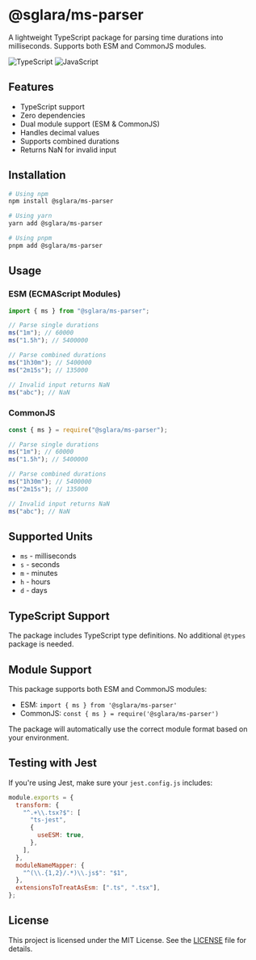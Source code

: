 # @sglara/ms-parser

A lightweight TypeScript package for parsing time durations into milliseconds. Supports both ESM and CommonJS modules.

![TypeScript](https://img.shields.io/badge/TypeScript-3178C6?logo=typescript&logoColor=white)
![JavaScript](https://img.shields.io/badge/JavaScript-F7DF1E?logo=javascript&logoColor=black)

## Features

- TypeScript support
- Zero dependencies
- Dual module support (ESM & CommonJS)
- Handles decimal values
- Supports combined durations
- Returns NaN for invalid input

## Installation

```bash
# Using npm
npm install @sglara/ms-parser

# Using yarn
yarn add @sglara/ms-parser

# Using pnpm
pnpm add @sglara/ms-parser
```

## Usage

### ESM (ECMAScript Modules)

```typescript
import { ms } from "@sglara/ms-parser";

// Parse single durations
ms("1m"); // 60000
ms("1.5h"); // 5400000

// Parse combined durations
ms("1h30m"); // 5400000
ms("2m15s"); // 135000

// Invalid input returns NaN
ms("abc"); // NaN
```

### CommonJS

```javascript
const { ms } = require("@sglara/ms-parser");

// Parse single durations
ms("1m"); // 60000
ms("1.5h"); // 5400000

// Parse combined durations
ms("1h30m"); // 5400000
ms("2m15s"); // 135000

// Invalid input returns NaN
ms("abc"); // NaN
```

## Supported Units

- `ms` - milliseconds
- `s` - seconds
- `m` - minutes
- `h` - hours
- `d` - days

## TypeScript Support

The package includes TypeScript type definitions. No additional `@types` package is needed.

## Module Support

This package supports both ESM and CommonJS modules:

- ESM: `import { ms } from '@sglara/ms-parser'`
- CommonJS: `const { ms } = require('@sglara/ms-parser')`

The package will automatically use the correct module format based on your environment.

## Testing with Jest

If you're using Jest, make sure your `jest.config.js` includes:

```javascript
module.exports = {
  transform: {
    "^.+\\.tsx?$": [
      "ts-jest",
      {
        useESM: true,
      },
    ],
  },
  moduleNameMapper: {
    "^(\\.{1,2}/.*)\\.js$": "$1",
  },
  extensionsToTreatAsEsm: [".ts", ".tsx"],
};
```

## License

This project is licensed under the MIT License. See the [LICENSE](LICENSE) file for details.
